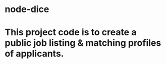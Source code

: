 # node-dice
# This project code is to create a public job listing & matching profiles of applicants.
